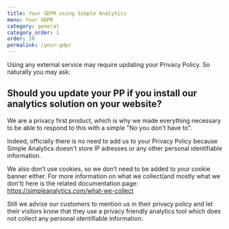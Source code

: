 ```yaml
---
title: Your GDPR using Simple Analytics
menu: Your GDPR
category: general
category_order: 1
order: 10
permalink: /your-gdpr
---
```


Using any external service may require updating your Privacy Policy. So naturally you may ask:

## Should you update your PP if you install our analytics solution on your website?

We are a privacy first product, which is why we made everything necessary to be able to respond to this with a simple "No you don't have to".

Indeed, officially there is no need to add us to your Privacy Policy because Simple Analytics doesn't store IP adresses or any other personal identifiable information.

We also don’t use cookies, so we don’t need to be added to your cookie banner either.
For more information on what we collect(and mostly what we don't) here is the related documentation page: https://simpleanalytics.com/what-we-collect

Still we advise our customers to mention us in their privacy policy and let their visitors know that they use a privacy friendly analytics tool which does not collect any personal identifiable information.


